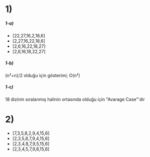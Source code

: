 # 1)
##### 1-a)

- [22,27,16,2,18,6]
- [2,27,16,22,18,6]
- [2,6,16,22,18,27]
- [2,6,16,18,22,27]

##### 1-b)

(n²+n)/2 olduğu için gösterimi;
O(n²)

##### 1-c)

18 dizinin sıralanmış halinin ortasında olduğu için "Avarage Case"'dir


# 2)

- [7,3,5,8,2,9,4,15,6]
- [2,3,5,8,7,9,4,15,6]
- [2,3,4,8,7,9,5,15,6]
- [2,3,4,5,7,9,8,15,6]

